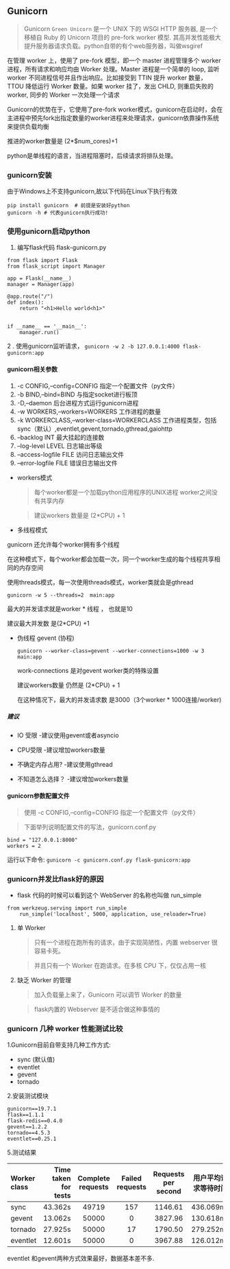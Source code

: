 <!-- 2020-09-25 21:00 -->
## Gunicorn
> Gunicorn `Green Unicorn` 是一个 UNIX 下的 WSGI HTTP 服务器, 是一个 移植自 Ruby 的 Unicorn 项目的 pre-fork worker 模型. 其高并发性能极大提升服务器请求负载。python自带的有个web服务器，叫做wsgiref

在管理 worker 上，使用了 pre-fork 模型，即一个 master 进程管理多个 worker 进程，所有请求和响应均由 Worker 处理。Master 进程是一个简单的 loop, 监听 worker 不同进程信号并且作出响应。比如接受到 TTIN 提升 worker 数量，TTOU 降低运行 Worker 数量。如果 worker 挂了，发出 CHLD, 则重启失败的 worker, 同步的 Worker 一次处理一个请求

Gunicorn的优势在于，它使用了pre-fork worker模式，gunicorn在启动时，会在主进程中预先fork出指定数量的worker进程来处理请求，gunicorn依靠操作系统来提供负载均衡

推进的worker数量是 (2*$num_cores)+1

python是单线程的语言，当进程阻塞时，后续请求将排队处理。


### gunicorn安装

由于Windows上不支持gunicorn,故以下代码在Linux下执行有效

```
pip install gunicorn  # 前提是安装好python
gunicorn -h # 代表gunicorn执行成功!

```

### 使用gunicorn启动python

1. 编写flask代码 flask-gunicorn.py

```
from flask import Flask
from flask_script import Manager

app = Flask(__name__)
manager = Manager(app)

@app.route("/")
def index():
    return "<h1>Hello world<h1>"


if __name__ == '__main__':
    manager.run()
```
2 . 使用gunicorn监听请求， `gunicorn -w 2 -b 127.0.0.1:4000 flask-gunicorn:app`

#### gunicorn相关参数

1) -c CONFIG,–config=CONFIG             指定一个配置文件（py文件）
2) -b BIND,–bind=BIND                   与指定socket进行板顶
3) -D,–daemon                           后台进程方式运行gunicorn进程
4) -w WORKERS,–workers=WORKERS          工作进程的数量
5) -k WORKERCLASS,–worker-class=WORKERCLASS     工作进程类型，包括sync（默认）,eventlet,gevent,tornado,gthread,gaiohttp
6) –backlog INT                                 最大挂起的连接数
7) –log-level LEVEL                             日志输出等级
8) –access-logfile FILE                         访问日志输出文件
9) –error-logfile FILE                          错误日志输出文件


* workers模式
   > 每个worker都是一个加载python应用程序的UNIX进程 worker之间没有共享内存

   > 建议workers 数量是 (2*CPU) + 1

* 多线程模式

gunicorn 还允许每个worker拥有多个线程

在这种模式下，每个worker都会加载一次，同一个worker生成的每个线程共享相同的内存空间

使用threads模式，每一次使用threads模式，worker类就会是gthread

`gunicorn -w 5 --threads=2  main:app`

最大的并发请求就是worker * 线程 ， 也就是10

建议最大并发数 是(2*CPU) +1

* 伪线程 gevent (协程)

    `gunicorn --worker-class=gevent --worker-connections=1000 -w 3 main:app`

    work-connections 是对gevent worker类的特殊设置

    建议workers数量 仍然是 (2*CPU) + 1

    在这种情况下，最大的并发请求数 是3000（3个worker * 1000连接/worker)

##### 建议

* IO 受限 -建议使用gevent或者asyncio

* CPU受限 -建议增加workers数量

* 不确定内存占用? -建议使用gthread

* 不知道怎么选择？ -建议增加workers数量


#### gunicorn参数配置文件

> 使用 -c CONFIG,–config=CONFIG 指定一个配置文件（py文件）

>下面举列说明配置文件的写法，gunicorn.conf.py
```
bind = "127.0.0.1:8000"
workers = 2
```

运行以下命令: `gunicorn -c gunicorn.conf.py flask-gunicorn:app`
 
###  gunicorn并发比flask好的原因

* flask 代码的时候可以看到这个 WebServer 的名称也叫做 run_simple

```
from werkzeug.serving import run_simple
    run_simple('localhost', 5000, application, use_reloader=True)
```

1. 单 Worker

    > 只有一个进程在跑所有的请求，由于实现简陋性，内置 webserver 很容易卡死。

    > 并且只有一个 Worker 在跑请求。在多核 CPU 下，仅仅占用一核

2. 缺乏 Worker 的管理

    > 加入负载量上来了，Gunicorn 可以调节 Worker 的数量

    > flask内置的 Webserver 是不适合做这种事情的 

### gunicorn 几种 worker 性能测试比较
1.Gunicorn目前自带支持几种工作方式:

* sync (默认值) 
* eventlet 
* gevent 
* tornado

2.安装测试模块

```
gunicorn==19.7.1
flask==1.1.1
flask-redis==0.4.0
gevent==1.2.2
tornado==4.5.3
eventlet==0.25.1
```



5.测试结果

| Worker class | Time taken for tests | Complete requests | Failed requests | Requests per second | 用户平均请求等待时间 | 服务器平均处理时间 | 最小连接时间 | 平均连接时间 | 50%的连接时间 | 最大连接时间 |
| :----------- | -------------------: | :---------------: | :-------------: | :-----------------: | :------------------: | :----------------: | :----------: | :----------: | :-----------: | :----------: | 
| sync | 43.362s | 49719 | 157 | 1146.61 | 436.069ms | 0.872ms | 12ms | 55ms | 25ms | 33574ms | 
| gevent | 13.062s | 50000 | 0 | 3827.96 | 130.618ms | 0.261ms | 3ms | 129ms | 96ms | 1477ms |
| tornado | 27.925s | 50000 | 17 | 1790.50 | 279.252ms | 0.559ms | 16ms | 146ms | 27850ms | 53547ms |
| eventlet | 12.601s | 50000 | 0 | 3967.88 | 126.012ms | 0.252ms | 9ms | 125ms | 1377ms | 3123ms |

eventlet 和gevent两种方式效果最好，数据基本差不多.

 


